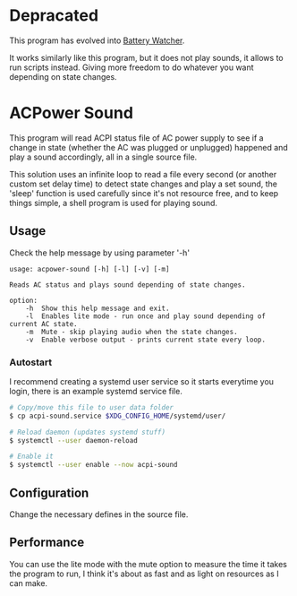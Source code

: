 # Depracated
This program has evolved into [Battery Watcher](https://github.com/DannyXjsu/battery-watcher).

It works similarly like this program, but it does not play sounds, it allows to run scripts instead.
Giving more freedom to do whatever you want depending on state changes.

# ACPower Sound
This program will read ACPI status file of AC power supply to see if a change in
state (whether the AC was plugged or unplugged) happened and play a sound accordingly, all in a single source file.

This solution uses an infinite loop to read a file every second (or another custom set delay time)
to detect state changes and play a set sound, the 'sleep' function is used carefully since it's not
resource free, and to keep things simple, a shell program is used for playing sound.


## Usage
Check the help message by using parameter '-h'

```
usage: acpower-sound [-h] [-l] [-v] [-m]

Reads AC status and plays sound depending of state changes.

option:
	-h	Show this help message and exit.
	-l	Enables lite mode - run once and play sound depending of current AC state.
	-m	Mute - skip playing audio when the state changes.
	-v	Enable verbose output - prints current state every loop.
```

### Autostart

I recommend creating a systemd user service so it starts everytime you login, there is an example systemd service file.

```bash
# Copy/move this file to user data folder
$ cp acpi-sound.service $XDG_CONFIG_HOME/systemd/user/

# Reload daemon (updates systemd stuff)
$ systemctl --user daemon-reload

# Enable it 
$ systemctl --user enable --now acpi-sound
```


## Configuration
Change the necessary defines in the source file.


## Performance
You can use the lite mode with the mute option to measure the time it takes the program to run, I think it's about as fast and as light on resources as I can make.
